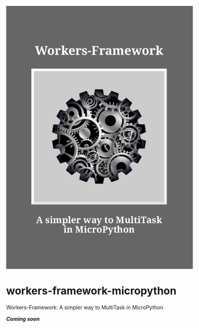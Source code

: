 ![book-cover](Book-Cover.png)
# workers-framework-micropython
Workers-Framework: A simpler way to MultiTask in MicroPython

***Coming soon***
